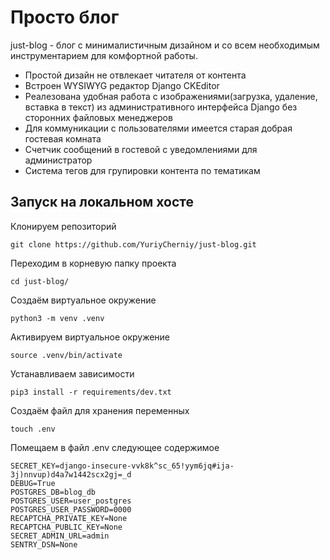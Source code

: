 # Просто блог #
just-blog - блог с минималистичным дизайном и со всем необходимым инструментарием для комфортной работы.
* Простой дизайн не отвлекает читателя от контента
* Встроен WYSIWYG редактор Django CKEditor
* Реалезована удобная работа с изображениями(загрузка, удаление, вставка в текст) из административного интерфейса Django без сторонних файловых менеджеров
* Для коммуникации с пользователями имеется старая добрая гостевая комната
* Счетчик сообщений в гостевой с уведомлениями для администратор
* Система тегов для групировки контента по тематикам

## Запуск на локальном хосте ##
Клонируем репозиторий
```
git clone https://github.com/YuriyCherniy/just-blog.git
```
Переходим в корневую папку проекта
```
cd just-blog/
```
Создаём виртуальное окружение
```
python3 -m venv .venv
```
Активируем виртуальное окружение
```
source .venv/bin/activate
```
Устанавливаем зависимости
```
pip3 install -r requirements/dev.txt
```
Создаём файл для хранения переменных
```
touch .env
```
Помещаем в файл .env следующее содержимое
```
SECRET_KEY=django-insecure-vvk8k^sc_65!yym6jq#ija-3j)nnvup)d4a7w1442scx2gj=_d
DEBUG=True
POSTGRES_DB=blog_db
POSTGRES_USER=user_postgres
POSTGRES_USER_PASSWORD=0000
RECAPTCHA_PRIVATE_KEY=None
RECAPTCHA_PUBLIC_KEY=None
SECRET_ADMIN_URL=admin
SENTRY_DSN=None
```